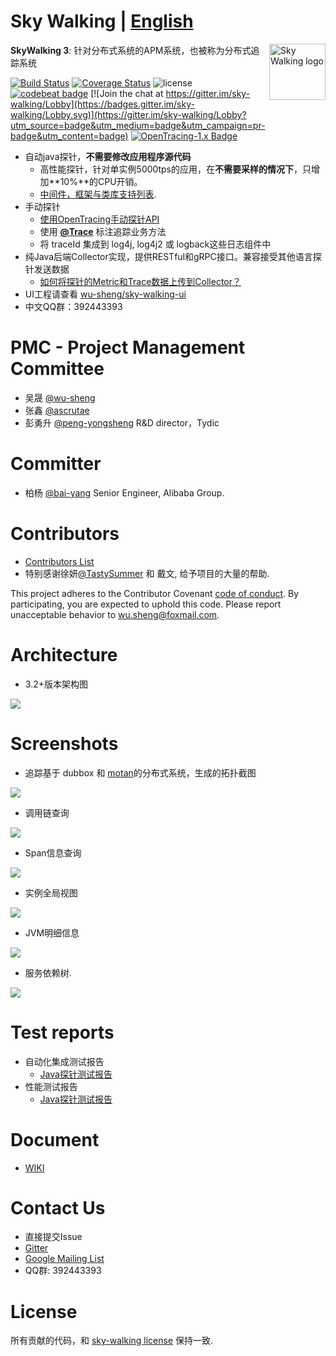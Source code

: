 Sky Walking | [English](README.md)
==========

<img src="https://sky-walking.github.io/page-resources/3.0/skywalking.png" alt="Sky Walking logo" height="90px" align="right" />

**SkyWalking 3**: 针对分布式系统的APM系统，也被称为分布式追踪系统

[![Build Status](https://travis-ci.org/wu-sheng/sky-walking.svg?branch=master)](https://travis-ci.org/wu-sheng/sky-walking)
[![Coverage Status](https://coveralls.io/repos/github/wu-sheng/sky-walking/badge.svg?branch=master&forceUpdate=2)](https://coveralls.io/github/wu-sheng/sky-walking?branch=master)
![license](https://img.shields.io/aur/license/yaourt.svg)
[![codebeat badge](https://codebeat.co/badges/579e4dce-1dc7-4f32-a163-c164eafa1335)](https://codebeat.co/projects/github-com-wu-sheng-sky-walking)
[![Join the chat at https://gitter.im/sky-walking/Lobby](https://badges.gitter.im/sky-walking/Lobby.svg)](https://gitter.im/sky-walking/Lobby?utm_source=badge&utm_medium=badge&utm_campaign=pr-badge&utm_content=badge)
[![OpenTracing-1.x Badge](https://img.shields.io/badge/OpenTracing--1.x-enabled-blue.svg)](http://opentracing.io)


* 自动java探针，**不需要修改应用程序源代码**
  * 高性能探针，针对单实例5000tps的应用，在**不需要采样的情况下**，只增加**10%**的CPU开销。
  * [中间件，框架与类库支持列表](https://github.com/wu-sheng/sky-walking/wiki/3.2-supported-list).
* 手动探针
  * [使用OpenTracing手动探针API](http://opentracing.io/documentation/pages/supported-tracers)
  * 使用 [**@Trace**](https://github.com/wu-sheng/sky-walking/wiki/sky-walking-application-toolkit-trace-chn) 标注追踪业务方法
  * 将 traceId 集成到 log4j, log4j2 或 logback这些日志组件中
* 纯Java后端Collector实现，提供RESTful和gRPC接口。兼容接受其他语言探针发送数据 
  * [如何将探针的Metric和Trace数据上传到Collector？]()
* UI工程请查看 [wu-sheng/sky-walking-ui](https://github.com/wu-sheng/sky-walking-ui)
* 中文QQ群：392443393

# PMC - Project Management Committee
* 吴晟 [@wu-sheng](https://github.com/wu-sheng) 
* 张鑫 [@ascrutae](https://github.com/ascrutae)
* 彭勇升 [@peng-yongsheng](https://github.com/peng-yongsheng) R&D director，Tydic

# Committer
* 柏杨 [@bai-yang](https://github.com/bai-yang)  Senior Engineer, Alibaba Group.

# Contributors
* [Contributors List](https://github.com/wu-sheng/sky-walking/graphs/contributors)
* 特别感谢徐妍[@TastySummer](https://github.com/TastySummer) 和 戴文, 给予项目的大量的帮助.

This project adheres to the Contributor Covenant [code of conduct](CODE_OF_CONDUCT.md). By participating, you are expected to uphold this code. Please report unacceptable behavior to wu.sheng@foxmail.com.

# Architecture
* 3.2+版本架构图
<img src="https://sky-walking.github.io/page-resources/3.2/architecture/3.2-architecture.jpg"/>

# Screenshots
- 追踪基于 dubbox 和 [motan](https://github.com/weibocom/motan)的分布式系统，生成的拓扑截图
<img src="https://sky-walking.github.io/page-resources/3.2/topological_graph_test_project.png?forceUpdate=0"/>

- 调用链查询
<img src="https://sky-walking.github.io/page-resources/3.2/trace_segment.png"/>

- Span信息查询
<img src="https://sky-walking.github.io/page-resources/3.0/span.png" />

- 实例全局视图
<img src="https://sky-walking.github.io/page-resources/3.2/instance_health.png"/>

- JVM明细信息
<img src="https://sky-walking.github.io/page-resources/3.2/instance_graph.png"/>

- 服务依赖树.
<img src="https://sky-walking.github.io/page-resources/3.2/service_dependency_tree.png"/>


# Test reports
- 自动化集成测试报告
  - [Java探针测试报告](https://github.com/sky-walking/agent-integration-test-report)
- 性能测试报告
  - [Java探针测试报告](https://sky-walking.github.io/Agent-Benchmarks/)

# Document
* [WIKI](https://github.com/wu-sheng/sky-walking/wiki)

# Contact Us
* 直接提交Issue
* [Gitter](https://gitter.im/sky-walking/Lobby)
* [Google Mailing List](https://groups.google.com/forum/#!forum/skywalking-distributed-tracing-and-apm)
* QQ群: 392443393

# License
所有贡献的代码，和 [sky-walking license](/LICENSE) 保持一致.
